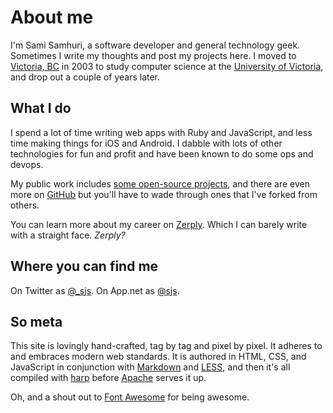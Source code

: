 
# About me

I'm Sami Samhuri, a software developer and general technology geek. Sometimes
I write my thoughts and post my projects here. I moved to [Victoria, BC][vic]
in 2003 to study computer science at the [University of Victoria][uvic], and
drop out a couple of years later.

[vic]: http://en.wikipedia.org/wiki/Victoria,_British_Columbia
[uvic]: http://uvic.ca


## What I do

I spend a lot of time writing web apps with Ruby and JavaScript, and less time
making things for iOS and Android. I dabble with lots of other technologies for
fun and profit and have been known to do some ops and devops.

My public work includes [some open-source projects][proj], and there are even
more on [GitHub][] but you'll have to wade through ones that I've forked from
others.

[proj]: /projects
[GitHub]: https://github.com/samsonjs

You can learn more about my career on [Zerply][]. Which I can barely write
with a straight face. *Zerply?*

[Zerply]: http://zerply.com/sjs/


## Where you can find me

On Twitter as [@_sjs][twtr]. On App.net as [@sjs][adn].

[twtr]: https://twitter.com/_sjs
[adn]: https://alpha.app.net/sjs


## So meta

This site is lovingly hand-crafted, tag by tag and pixel by pixel. It adheres to
and embraces modern web standards. It is authored in HTML, CSS, and JavaScript
in conjunction with [Markdown][Markdown] and [LESS][], and then it's all
compiled with [harp][] before [Apache][] serves it up.

[Markdown]: http://daringfireball.net/projects/markdown/
[LESS]: http://lesscss.org
[harp]: http://harpjs.com
[Apache]: http://apache.org

Oh, and a shout out to [Font Awesome][fa] for being awesome.
<i class="fa fa-thumbs-up" style="color: #ccc"></i>

[fa]: http://fontawesome.io

